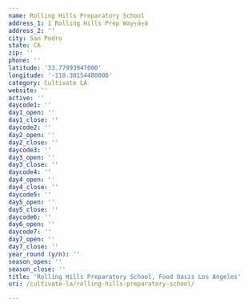 ```yaml
---
name: Rolling Hills Preparatory School
address_1: 1 Rolling Hills Prep Way┬á┬á
address_2: ''
city: San Pedro
state: CA
zip: ''
phone: ''
latitude: '33.77993947000'
longitude: '-118.30154480000'
category: Cultivate LA
website: ''
active: ''
daycode1: ''
day1_open: ''
day1_close: ''
daycode2: ''
day2_open: ''
day2_close: ''
daycode3: ''
day3_open: ''
day3_close: ''
daycode4: ''
day4_open: ''
day4_close: ''
daycode5: ''
day5_open: ''
day5_close: ''
daycode6: ''
day6_open: ''
daycode7: ''
day7_open: ''
day7_close: ''
year_round (y/n): ''
season_open: ''
season_close: ''
title: 'Rolling Hills Preparatory School, Food Oasis Los Angeles'
uri: /cultivate-la/rolling-hills-preparatory-school/

---
```

